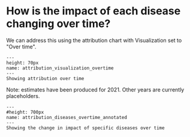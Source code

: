 # How is the impact of each disease changing over time?

We can address this using the attribution chart with Visualization set to "Over time".

```{figure} ../Images/attribution_visualization_overtime.png
---
height: 70px
name: attribution_visualization_overtime
---
Showing attribution over time
```

Note: estimates have been produced for 2021. Other years are currently placeholders.

```{figure} ../Images/attribution_diseases_overtime_annotated.png
---
#height: 700px
name: attribution_diseases_overtime_annotated
---
Showing the change in impact of specific diseases over time
```
